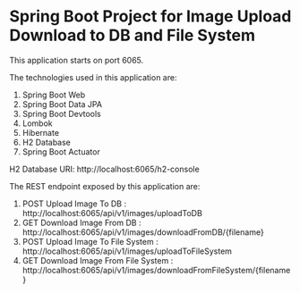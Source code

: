 # Spring Boot Project for Image Upload Download to DB and File System

This application starts on port 6065.

The technologies used in this application are:

1. Spring Boot Web
2. Spring Boot Data JPA
3. Spring Boot Devtools
4. Lombok
5. Hibernate
6. H2 Database
7. Spring Boot Actuator


H2 Database URI: http://localhost:6065/h2-console

The REST endpoint exposed by this application are:
1. POST Upload Image To DB : http://localhost:6065/api/v1/images/uploadToDB
2. GET Download Image From DB : http://localhost:6065/api/v1/images/downloadFromDB/{filename}
3. POST Upload Image To File System : http://localhost:6065/api/v1/images/uploadToFileSystem
4. GET Download Image From File System : http://localhost:6065/api/v1/images/downloadFromFileSystem/{filename}

